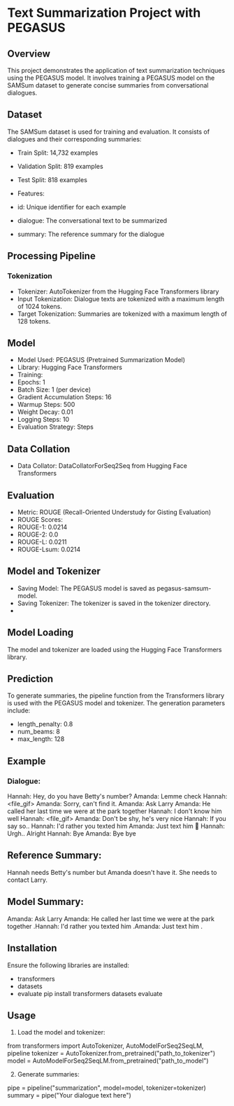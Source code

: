 # Text Summarization Project with PEGASUS

## Overview
This project demonstrates the application of text summarization techniques using the PEGASUS model. It involves training a PEGASUS model on the SAMSum dataset to generate concise summaries from conversational dialogues.

## Dataset
The SAMSum dataset is used for training and evaluation. It consists of dialogues and their corresponding summaries:

- Train Split: 14,732 examples
- Validation Split: 819 examples
- Test Split: 818 examples
- Features:

- id: Unique identifier for each example
- dialogue: The conversational text to be summarized
- summary: The reference summary for the dialogue

## Processing Pipeline
### Tokenization
- Tokenizer: AutoTokenizer from the Hugging Face Transformers library
- Input Tokenization: Dialogue texts are tokenized with a maximum length of 1024 tokens.
- Target Tokenization: Summaries are tokenized with a maximum length of 128 tokens.

## Model
- Model Used: PEGASUS (Pretrained Summarization Model)
- Library: Hugging Face Transformers
- Training:
- Epochs: 1
- Batch Size: 1 (per device)
- Gradient Accumulation Steps: 16
- Warmup Steps: 500
- Weight Decay: 0.01
- Logging Steps: 10
- Evaluation Strategy: Steps

## Data Collation
- Data Collator: DataCollatorForSeq2Seq from Hugging Face Transformers

## Evaluation
- Metric: ROUGE (Recall-Oriented Understudy for Gisting Evaluation)
- ROUGE Scores:
- ROUGE-1: 0.0214
- ROUGE-2: 0.0
- ROUGE-L: 0.0211
- ROUGE-Lsum: 0.0214

## Model and Tokenizer
- Saving Model: The PEGASUS model is saved as pegasus-samsum-model.
- Saving Tokenizer: The tokenizer is saved in the tokenizer directory.
- 
## Model Loading
The model and tokenizer are loaded using the Hugging Face Transformers library.

## Prediction
To generate summaries, the pipeline function from the Transformers library is used with the PEGASUS model and tokenizer. The generation parameters include:

- length_penalty: 0.8
- num_beams: 8
- max_length: 128

## Example
### Dialogue:

Hannah: Hey, do you have Betty's number?
Amanda: Lemme check
Hannah: <file_gif>
Amanda: Sorry, can't find it.
Amanda: Ask Larry
Amanda: He called her last time we were at the park together
Hannah: I don't know him well
Hannah: <file_gif>
Amanda: Don't be shy, he's very nice
Hannah: If you say so..
Hannah: I'd rather you texted him
Amanda: Just text him 🙂
Hannah: Urgh.. Alright
Hannah: Bye
Amanda: Bye bye

## Reference Summary:
Hannah needs Betty's number but Amanda doesn't have it. She needs to contact Larry.
## Model Summary:
Amanda: Ask Larry Amanda: He called her last time we were at the park together .<n>Hannah: I'd rather you texted him .<n>Amanda: Just text him .

## Installation
Ensure the following libraries are installed:

- transformers
- datasets
- evaluate
 pip install transformers datasets evaluate

## Usage

1. Load the model and tokenizer:

from transformers import AutoTokenizer, AutoModelForSeq2SeqLM, pipeline
tokenizer = AutoTokenizer.from_pretrained("path_to_tokenizer")
model = AutoModelForSeq2SeqLM.from_pretrained("path_to_model")

2. Generate summaries:

pipe = pipeline("summarization", model=model, tokenizer=tokenizer)
summary = pipe("Your dialogue text here")

